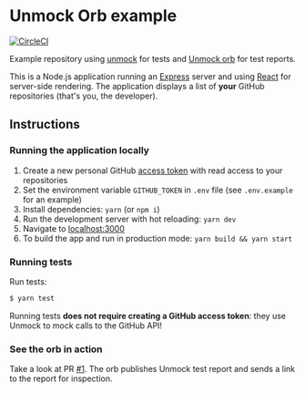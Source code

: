 # Unmock Orb example

[![CircleCI](https://circleci.com/gh/unmock/unmock-orb-example.svg?style=svg)](https://circleci.com/gh/unmock/unmock-orb-example)

Example repository using [unmock](https://unmock.io) for tests and [Unmock orb](https://circleci.com/orbs/registry/orb/unmock/unmock) for test reports.

This is a Node.js application running an [Express](https://expressjs.com/) server and using [React](https://reactjs.org/) for server-side rendering. The application displays a list of **your** GitHub repositories (that's you, the developer).

## Instructions

### Running the application locally

1. Create a new personal GitHub [access token](https://github.com/settings/tokens) with read access to your repositories
1. Set the environment variable `GITHUB_TOKEN` in `.env` file (see `.env.example` for an example)
1. Install dependencies: `yarn` (or `npm i`)
1. Run the development server with hot reloading: `yarn dev`
1. Navigate to [localhost:3000](http://localhost:3000)
1. To build the app and run in production mode: `yarn build && yarn start`

### Running tests

Run tests:

```bash
$ yarn test
```

Running tests **does not require creating a GitHub access token**: they use Unmock to mock calls to the GitHub API!

### See the orb in action

Take a look at PR [#1](https://github.com/unmock/unmock-orb-example/pull/1). The orb publishes Unmock test report and sends a link to the report for inspection.

